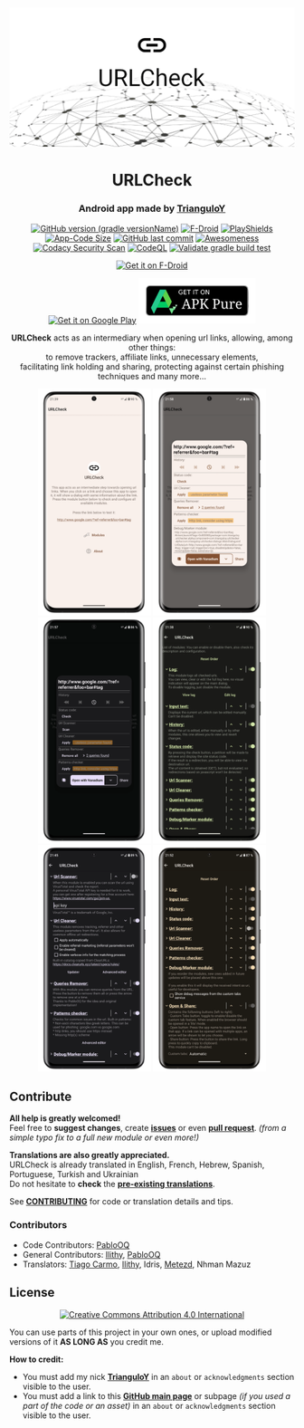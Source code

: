 <!-- ---------- Header ---------- -->
<div align="center">

<img src="./app/src/main/play/listings/en-US/graphics/feature-graphic/featured.png">
<!-- Original background with CC0 from https://www.maxpixel.net/Digital-Network-Internet-Communication-Connections-3537400 -->

# URLCheck
### Android app made by [TrianguloY](https://github.com/TrianguloY)
<!-- [![Typing SVG](https://readme-typing-svg.demolab.com?font=Roboto+seriff&size=40&pause=1000&color=8D56F7&center=true&vCenter=true&width=800&height=75&lines=URLCheck;An+android+app+made+by+TrianguloY)](https://git.io/typing-svg)
   Created with: https://github.com/DenverCoder1/readme-typing-svg and https://readme-typing-svg.demolab.com/demo/ //❤️ Thanks! ❤️//  -->

</div>

<!-- ---------- Badges ---------- -->
<div align="center">

[![GitHub version (gradle versionName)](https://img.shields.io/badge/dynamic/json?label=Latest%20version&color=white&query=version&url=https%3A%2F%2Fgithub.com%2FTrianguloY%2FUrlChecker%2Freleases%2Fdownload%2Flatest%2Fshields.json)](https://github.com/TrianguloY/UrlChecker/blob/master/app/build.gradle)
[![F-Droid](https://img.shields.io/f-droid/v/com.trianguloy.urlchecker?label=F-Droid%20version)](https://gitlab.com/fdroid/fdroiddata/-/blob/master/metadata/com.trianguloy.urlchecker.yml)
[![PlayShields](https://img.shields.io/endpoint?color=green&url=https%3A%2F%2Fplayshields.herokuapp.com%2Fplay%3Fi%3Dcom.trianguloy.urlchecker%26l%3DPlay%2520Store%2520version%26m%3Dv%24version)](https://play.google.com/store/apps/details?id=com.trianguloy.urlchecker) \
[![App-Code Size](https://img.shields.io/github/languages/code-size/trianguloy/urlchecker.svg?label=Code%20size)](https://api.github.com/repos/TrianguloY/UrlChecker)
[![GitHub last commit](https://img.shields.io/github/last-commit/TrianguloY/UrlChecker)](https://github.com/TrianguloY/UrlChecker/commits)
[![Awesomeness](https://img.shields.io/badge/awesomeness-maximum-gold)](https://github.com/TrianguloY/UrlChecker) \
[![Codacy Security Scan](https://github.com/TrianguloY/UrlChecker/actions/workflows/codacy.yml/badge.svg?branch=master)](https://github.com/TrianguloY/UrlChecker/actions/workflows/codacy.yml)
[![CodeQL](https://github.com/TrianguloY/UrlChecker/actions/workflows/codeql-analysis.yml/badge.svg?branch=master)](https://github.com/TrianguloY/UrlChecker/actions/workflows/codeql-analysis.yml)
[![Validate gradle build test](https://github.com/TrianguloY/UrlChecker/actions/workflows/validate-gradle-build-test.yml/badge.svg?branch=master)](https://github.com/TrianguloY/UrlChecker/actions/workflows/validate-gradle-build-test.yml)

</div>

<!-- ---------- Download ---------- -->
<div align="center">

[<img src="https://fdroid.gitlab.io/artwork/badge/get-it-on.png"
alt="Get it on F-Droid"
height="80">](https://f-droid.org/packages/com.trianguloy.urlchecker)
  <!-- --Not yet ready for public use:--
[<img src="https://accrescent.app/badges/get-it-on.png"
alt="Get it on Accrescent"
height="80">](com.example.app) -->
[<img src="https://play.google.com/intl/en_us/badges/images/generic/en-play-badge.png"
alt="Get it on Google Play"
height="80">](https://play.google.com/store/apps/details?id=com.trianguloy.urlchecker)
[<img src="https://github.com/Ilithy/Ilithy/blob/main/Art/get-it-on-APK_Pure.png"
alt="Get it on APK Pure"
height="80">](https://m.apkpure.com/url-checker/com.trianguloy.urlchecker)

</div>
<!-- <details><summary><h4>links</h4></summary>

  - Google Play: https://play.google.com/store/apps/details?id=com.trianguloy.urlchecker  
  - FDroid: https://f-droid.org/packages/com.trianguloy.urlchecker/
  - APK Pure: https://m.apkpure.com/url-checker/com.trianguloy.urlchecker

</details> -->

<!-- ---------- Description ---------- -->
<div align="center">

**URLCheck** acts as an intermediary when opening url links, allowing, among other things:  
to remove trackers, affiliate links, unnecessary elements,  
facilitating link holding and sharing, protecting against certain phishing techniques and many more...

</div>

<!-- ---------- Screenshots ---------- -->
<p align="center">
<img 
    src="./app/src/main/play/listings/en-US/graphics/phone-screenshots/1-title.png" 
    height="400"> 
<img 
    src="./app/src/main/play/listings/en-US/graphics/phone-screenshots/2-dialog.png" 
    height="400"> 
<img 
    src="./app/src/main/play/listings/en-US/graphics/phone-screenshots/3-dialog.png" 
    height="400"> 
<img 
    src="./app/src/main/play/listings/en-US/graphics/phone-screenshots/4-modules.png" 
    height="400"> 
<img 
    src="./app/src/main/play/listings/en-US/graphics/phone-screenshots/5-modules.png" 
    height="400">
<img 
    src="./app/src/main/play/listings/en-US/graphics/phone-screenshots/6-modules.png" 
    height="400">
</p>
</div>

<!-- ---------- Contribution & Contributor ---------- -->
## Contribute

**All help is greatly welcomed!**  
Feel free to **suggest changes**, create [**issues**](https://github.com/TrianguloY/UrlChecker/issues/new) or even [**pull request**](https://help.github.com/articles/about-pull-requests/). _(from a simple typo fix to a full new module or even more!)_

**Translations are also greatly appreciated.** \
URLCheck is already translated in English, French, Hebrew, Spanish, Portuguese, Turkish and Ukrainian \
Do not hesitate to **check** the [**pre-existing translations**](https://github.com/TrianguloY/UrlChecker/tree/master/app/src/main/res).

See [**CONTRIBUTING**](CONTRIBUTING.md) for code or translation details and tips.

### Contributors

* Code Contributors: [PabloOQ](https://github.com/PabloOQ)
* General Contributors: [Ilithy](https://github.com/Ilithy), [PabloOQ](https://github.com/PabloOQ)
* Translators: [Tiago Carmo](https://github.com/ReduxFlakes), [Ilithy](https://github.com/Ilithy), Idris, [Metezd](https://github.com/metezd), Nhman Mazuz

<!-- ---------- License ---------- -->

## License

<div align="center">

[<img src="https://mirrors.creativecommons.org/presskit/buttons/88x31/png/by.png"
alt="Creative Commons Attribution 4.0 International"
height="40">](http://creativecommons.org/licenses/by/4.0/)

</div>

You can use parts of this project in your own ones, or upload modified versions of it **AS LONG AS** you credit me.

**How to credit:**

- You must add my nick [**TrianguloY**](https://github.com/TrianguloY/) in an `about` or `acknowledgments` section visible to the user.
- You must add a link to this [**GitHub main page**](https://github.com/TrianguloY/UrlChecker) or subpage _(if you used a part of the code or an asset)_ in an `about` or `acknowledgments` section visible to the user.
